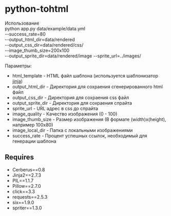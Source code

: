 python-tohtml
======
Использование  
python app.py data/example/data.yml  
        --success_rate=80  
        --output_html_dir=data/rendered  
        --output_css_dir=data/rendered/css/  
        --image_thumb_size=200x100  
        --output_sprite_dir=data/rendered/image
        --sprite_url=../images/  
  
Параметры:  
* html_template - HTML файл шаблона (используется шаблонизатор [jinja](http://jinja.pocoo.org/))  
* output_html_dir - Директория для сохраения сгенерированного html файл
* output_css_dir - Директория для сохраения css файл
* output_sprite_dir - Директория для сохраения спрайта
* sprite_url - URL адрес в css до спрайта
* image_quality - Качество изображения (0 - 100)
* image_thumb_size - Размер изображения (В формате (width)x(height), например 100x80)
* image_local_dir - Папка с локальными изображениями
* success_rate - Процент успешных ссылок, необходимый для генерации шаблона

Requires
-----
  * Cerberus==0.8
  * Jinja2==2.7.3
  * PIL==1.1.7
  * Pillow==2.7.0
  * click==3.3
  * requests==2.5.3
  * six==1.9.0
  * spriter==1.3.0
